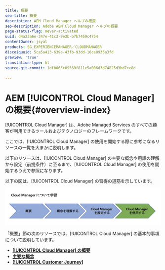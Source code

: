 ```yaml
---
title: 概要
seo-title: 概要
description: AEM Cloud Manager ヘルプの概要
seo-description: Adobe AEM Cloud Manager ヘルプの概要
page-status-flag: never-activated
uuid: d4a23a6e-347e-41c3-9e3b-b7b7469c4754
contentOwner: jsyal
products: SG_EXPERIENCEMANAGER／CLOUDMANAGER
discoiquuid: 5ca5a413-639e-43fb-93dd-16ce8935a3fd
preview: 'true'
translation-type: ht
source-git-commit: 1dfb065c09569f811e5a006d3d74825d3bd7cc8d

---
```



# AEM [!UICONTROL Cloud Manager] の概要{#overview-index}

[!UICONTROL Cloud Manager] は、Adobe Managed Services のすべての顧客が利用できるツールおよびテクノロジーのフレームワークです。

ここでは、[!UICONTROL Cloud Manager] の使用を開始する際に参考になるリソースの一覧を大まかに説明します。

以下のリソースは、[!UICONTROL Cloud Manager] の主要な概念や用語の理解から設定（前提条件）に至るまで、[!UICONTROL Cloud Manager] の使用を開始するうえで参照になります。

以下の図は、[!UICONTROL Cloud Manager] の習得の道筋を示しています。

![](assets/screen_shot_2018-05-04at94510pm.png)

「概要」節の次のリソースでは、[!UICONTROL Cloud Manager] の基本的事項について説明しています。

* **[[!UICONTROL Cloud Manager] の概要](introduction-to-cloud-manager.md)**
* **[主要な概念](key-concepts.md)**
* **[[!UICONTROL Customer Journey]](customer-journey.md)**

